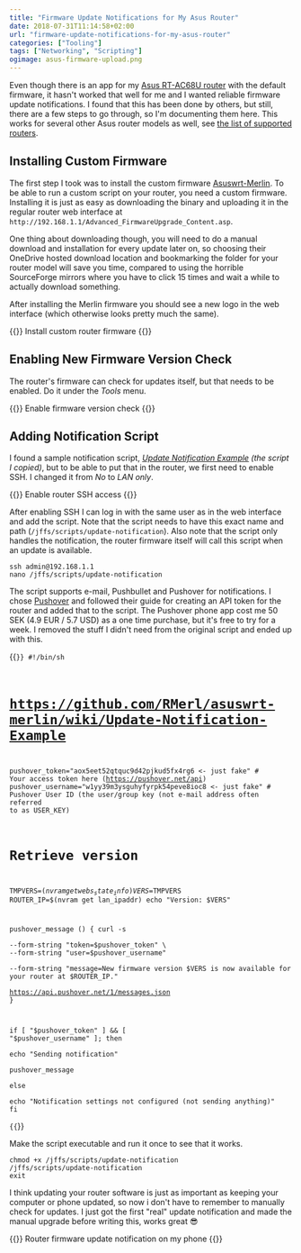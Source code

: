 ```yaml
---
title: "Firmware Update Notifications for My Asus Router"
date: 2018-07-31T11:14:58+02:00
url: "firmware-update-notifications-for-my-asus-router"
categories: ["Tooling"]
tags: ["Networking", "Scripting"]
ogimage: asus-firmware-upload.png
---
```


Even though there is an app for my [Asus RT-AC68U router][6] with the default firmware, it hasn't worked that well for me and I wanted reliable firmware update notifications. I found that this has been done by others, but still, there are a few steps to go through, so I'm documenting them here. This works for several other Asus router models as well, see [the list of supported routers][8].

## Installing Custom Firmware
The first step I took was to install the custom firmware [Asuswrt-Merlin][1]. To be able to run a custom script on your router, you need a custom firmware. Installing it is just as easy as downloading the binary and uploading it in the regular router web interface at `http://192.168.1.1/Advanced_FirmwareUpgrade_Content.asp`.

One thing about downloading though, you will need to do a manual download and installation for every update later on, so choosing their OneDrive hosted download location and bookmarking the folder for your router model will save you time, compared to using the horrible SourceForge mirrors where you have to click 15 times and wait a while to actually download something.

After installing the Merlin firmware you should see a new logo in the web interface (which otherwise looks pretty much the same).

{{<post-image image="asus-firmware-upload.png" lightbox="true" alt="Asus router web interface for uploading and applying a firmware update">}}
Install custom router firmware
{{</post-image>}}

## Enabling New Firmware Version Check

The router's firmware can check for updates itself, but that needs to be enabled. Do it under the _Tools_ menu.

{{<post-image image="asus-update-notification-enabling.png" alt="Asus router web interface for enabling firmware version check" lightbox="true">}}
Enable firmware version check
{{</post-image>}}

## Adding Notification Script

I found a sample notification script, _[Update Notification Example][2] (the script I copied)_, but to be able to put that in the router, we first need to enable SSH. I changed it from _No_ to _LAN only_.

{{<post-image image="asus-enable-sshd.png" alt="Asus router web interface for enabling SSHD" lightbox="true">}}
Enable router SSH access
{{</post-image>}}

After enabling SSH I can log in with the same user as in the web interface and add the script. Note that the script needs to have this exact name and path (`/jffs/scripts/update-notification`). Also note that the script only handles the notification, the router firmware itself will call this script when an update is available.

```
ssh admin@192.168.1.1
nano /jffs/scripts/update-notification
```

The script supports e-mail, Pushbullet and Pushover for notifications. I chose [Pushover][9] and followed their guide for creating an API token for the router and added that to the script. The Pushover phone app cost me 50 SEK (4.9 EUR / 5.7 USD) as a one time purchase, but it's free to try for a week. I removed the stuff I didn't need from the original script and ended up with this.

{{<code bash>}}
#!/bin/sh
# https://github.com/RMerl/asuswrt-merlin/wiki/Update-Notification-Example

pushover_token="aox5eet52qtquc9d42pjkud5fx4rg6 <- just fake"      # Your access token here (https://pushover.net/api)
pushover_username="w1yy39m3ysguhyfyrpk54peve8ioc8 <- just fake"   # Pushover User ID (the user/group key (not e-mail address often referred to as USER_KEY)

# Retrieve version
TMPVERS=$(nvram get webs_state_info)
VERS=$TMPVERS
ROUTER_IP=$(nvram get lan_ipaddr)
echo "Version: $VERS"

pushover_message () {
  curl -s \
    --form-string "token=$pushover_token" \
    --form-string "user=$pushover_username" \
    --form-string "message=New firmware version $VERS is now available for your router at $ROUTER_IP." \
    https://api.pushover.net/1/messages.json
}

if [ "$pushover_token" ] && [ "$pushover_username" ]; then          
  echo "Sending notification"                                       
  pushover_message                                                  
else                                                                
  echo "Notification settings not configured (not sending anything)"
fi                                                                  
{{</code>}}

Make the script executable and run it once to see that it works. 

```
chmod +x /jffs/scripts/update-notification
/jffs/scripts/update-notification
exit
```

I think updating your router software is just as important as keeping your computer or phone updated, so now i don't have to remember to manually check for updates. I just got the first "real" update notification and made the manual upgrade before writing this, works great 😎

{{<post-image image="pushover-router-notifications.jpg" alt="Router firmware update notifications in Pushover app on iPhone" lightbox="true">}}
Router firmware update notification on my phone
{{</post-image>}}

[1]: https://asuswrt.lostrealm.ca/
[2]: https://github.com/RMerl/asuswrt-merlin/wiki/Update-Notification-Example
[3]: https://onedrive.live.com/?authkey=%21AJLLKAY--4EBqDo&id=CCE5625ED3599CE0%211444&cid=CCE5625ED3599CE0
[4]: http://192.168.1.1/Tools_OtherSettings.asp#fwcheck
[5]: http://192.168.1.1/Advanced_System_Content.asp
[6]: https://www.asus.com/Networking/RTAC68U/
[7]: https://asuswrt.lostrealm.ca/download
[8]: https://asuswrt.lostrealm.ca/about
[9]: https://pushover.net/